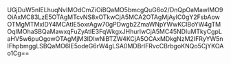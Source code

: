 UGjDuW5nIELhuqNvIMOdCmZiOiBQaMO5bmcgQuG6o2/DnQpOaMawIMO9OiAxMC83LzE5OTAgMTcvNS8xOTkwCjA5MCA2OTAgMjAyIC0gY2FsbAowOTMgMTMxIDY4MCAtIE5oxrAgw70gPDwgb2ZmaWNpYWwKClBoYW4gTMOqIMOhaSBQaMawxqFuZyAtIE3FqWkgxJHhurlwCjA5MC45NDIuMTkyCgpLaHV5w6puOgowOTAgMjM3IDIwNiBTZW4KCjA5OCAxMDkgNzM2IFRyYW5nIFhpbmggLSBQaMO6IE5odeG6rW4gLSA0MDBrIFRvcCBrbgoKNQo5CjYKOAo1Cg==
